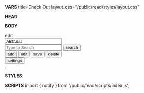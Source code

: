 **VARS**
title=Check Out
layout_css="/public/read/styles/layout.css"

**HEAD**
<title>$title | Stocks</title>
<link href="https://fonts.googleapis.com/css2?family=Material+Symbols+Outlined" rel="stylesheet" />
<link rel="stylesheet" type="text/css" href=$layout_css>

**BODY**
<div class="wrapper">
    <div class="topbar">
        <div class="left">
            <div class="activeFileName">
                <div class="material-symbols-outlined icon-for-input">edit</div><input type="text" value="ABC.dat" class="file-input">
            </div>
        </div>
        <div class="center">
            <div class="searchWrapper">
                <input type="text" class="searchEntry" placeholder="Type to Search">
                <button class="searchButton"><span class="material-symbols-outlined">search</span></button>
            </div>
        </div>
        <div class="right">
        </div>
    </div>
    <div class="leftbar">
        <div class="top">
            <button class="leftbarBtn new-item-btn"><span class="material-symbols-outlined">add</span></button>
            <button class="leftbarBtn edit-item-btn"><span class="material-symbols-outlined">edit</span></button>
            <button class="leftbarBtn save-file-btn"><span class="material-symbols-outlined">save</span></button>
            <button class="leftbarBtn remove-item-btn"><span class="material-symbols-outlined">delete</span></button>
        </div>
        <div class="bottom">
            <button class="leftbarBtn settings-btn"><span class="material-symbols-outlined">settings</span></button>
        </div>
    </div>
    <div class="leftpane">
    </div>
    <div class="workspace">
        <div class="table">
            .
        </div>
    </div>
    <div class="statusbar">
    </div>
</div>

**STYLES**


**SCRIPTS**
import { notify } from '/public/read/scripts/index.js';